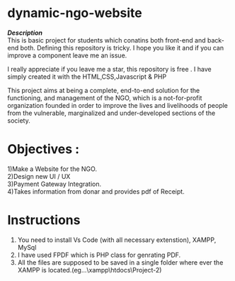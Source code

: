 # dynamic-ngo-website
<b><i>Description</i></b></br>
This is basic project for students which conatins both front-end and back-end both.
Defining this repository is tricky. I hope you like it and if you can improve a component leave me an issue.

I really appreciate if you leave me a star, this repository is free . I have simply created it with the HTML,CSS,Javascript & PHP

This project aims at being a complete, end-to-end solution for the functioning, and management of the NGO, which is a not-for-profit organization founded in order to improve the lives and livelihoods of people from the vulnerable, marginalized and under-developed sections of the society.

# Objectives :
1)Make a Website for the NGO.</br>
2)Design new UI / UX</br>
3)Payment Gateway Integration.</br>
4)Takes information from donar and provides pdf of Receipt.
# Instructions
1) You need to install Vs Code (with all necessary extenstion), XAMPP, MySql</br>
2) I have used FPDF which is PHP class for genrating PDF.
3) All the files are supposed to be saved in a single folder where ever the XAMPP is located.(eg...\xampp\htdocs\Project-2)
